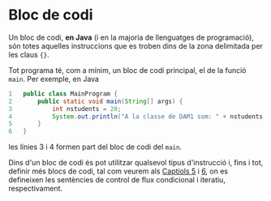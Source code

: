# Bloc de codi
Un bloc de codi, **en Java** (i en la majoria de llenguatges de programació), són totes aquelles instruccions que es troben dins de la zona delimitada per les claus `{}`.

Tot programa té, com a mínim, un bloc de codi principal, el de la funció `main`. Per exemple, en Java
```java
1   public class MainProgram {
2       public static void main(String[] args) {
3           int nstudents = 20;
4           System.out.println("A la classe de DAM1 som: " + nstudents + " alumnes");
5       }
6   }
```
les línies 3 i 4 formen part del bloc de codi del `main`.

Dins d'un bloc de codi és pot utilitzar qualsevol tipus d'instrucció i, fins i tot, definir més blocs de codi, tal com veurem als [Captíols 5](chapter5.md) i [6](chanpter6.md), on es defineixen les sentències de control de flux condicional i iteratiu, respectivament.
